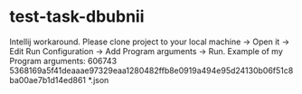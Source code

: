 # test-task-dbubnii
Intellij workaround. Please clone project to your local machine -> Open it -> Edit Run Configuration -> Add Program arguments -> Run.
Example of my Program arguments:
606743
5368169a5f41deaaae97329eaa1280482ffb8e0919a494e95d24130b06f51c8ba00ae7b1d14ed861
*.json
